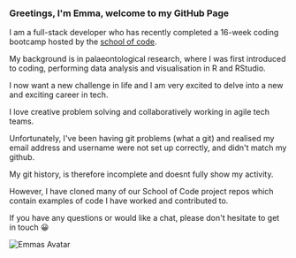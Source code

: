 ### Greetings, I'm Emma, welcome to my GitHub Page

I am a full-stack developer who has recently completed a 16-week coding bootcamp hosted by the [school of code](https://www.schoolofcode.co.uk). 

My background is in palaeontological research, where I was first introduced to coding, performing data analysis and visualisation in R and RStudio. 

I now want a new challenge in life and I am very excited to delve into a new and exciting career in tech. 

I love creative problem solving and collaboratively working in agile tech teams. 

Unfortunately, I've been having git problems (what a git) and realised my email address and username were not set up correctly, and didn't match my github. 

My git history, is therefore incomplete and doesnt fully show my activity. 

However, I have cloned many of our School of Code project repos which contain examples of code I have worked and contributed to. 

If you have any questions or would like a chat, please don't hesitate to get in touch 😀

![Emmas Avatar](http://res.cloudinary.com/soc-journal/image/upload/v1611856361/qcz9z4vjuozpmvhmmfct.jpg)


<!--
**randleem/randleem** is a ✨ _special_ ✨ repository because its `README.md` (this file) appears on your GitHub profile.

Here are some ideas to get you started:

- 🔭 I’m currently working on ...
- 🌱 I’m currently learning ...
- 👯 I’m looking to collaborate on ...
- 🤔 I’m looking for help with ...
- 💬 Ask me about ...
- 📫 How to reach me: ...
- 😄 Pronouns: ...
- ⚡ Fun fact: ...
-->
